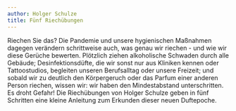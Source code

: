 ```yaml
---
author: Holger Schulze
title: Fünf Riechübungen
---
```


Riechen Sie das? Die Pandemie und unsere hygienischen Maßnahmen dagegen verändern schrittweise auch, was genau wir riechen - und wie wir diese Gerüche bewerten. Plötzlich ziehen alkoholische Schwaden durch alle Gebäude; Desinfektionsdüfte, die wir sonst nur aus Kliniken kennen oder Tattoostudios, begleiten unseren Berufsalltag oder unsere Freizeit; und sobald wir zu deutlich den Körpergeruch oder das Parfum einer anderen Person riechen, wissen wir: wir haben den Mindestabstand unterschritten. Es droht Gefahr! Die Riechübungen von Holger Schulze geben in fünf Schritten eine kleine Anleitung zum Erkunden dieser neuen Duftepoche.
